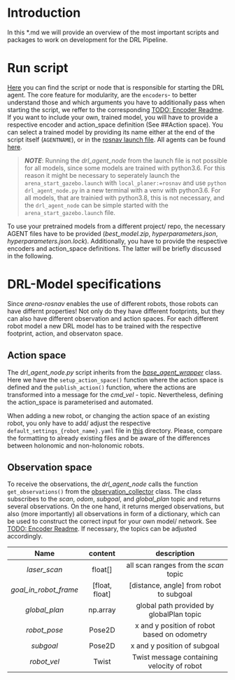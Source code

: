 # Introduction
In this *.md we will provide an overview of the most important scripts and packages to work on development for the DRL Pipeline.

# Run script
[Here](https://github.com/ignc-research/arena-rosnav-3D/blob/eval_noetic/arena_navigation/arena_local_planer/learning_based/arena_local_planner_drl/scripts/deployment/drl_agent_node.py) you can find the script or node that is responsible for starting the DRL agent. The core feature for modularity, are the `encoders`- to better understand those and which arguments you have to additionally pass when starting the script, we reffer to the corresponding [TODO: Encoder Readme](). 
If you want to include your own, trained model, you will have to provide a respective encoder and action_space definition (See ##Action space). You can select a trained model by providing its name either at the end of the script itself (`AGENTNAME`), or in the [rosnav launch file](https://github.com/ignc-research/arena-rosnav-3D/blob/eval_noetic/arena_bringup/launch/sublaunch_testing/move_base/move_base_rosnav.launch). All agents can be found [here](https://github.com/ignc-research/arena-rosnav-3D/tree/eval_noetic/arena_navigation/arena_local_planer/learning_based/arena_local_planner_drl/agents).

> ___NOTE___: Running the _drl_agent_node_ from the launch file is not possible for all models, since some models are trained with python3.6. For this reason it might be necessary to seperately launch the `arena_start_gazebo.launch` with `local_planer:=rosnav` and use `python drl_agent_node.py` in a new terminal with a venv with python3.6. 
For all models, that are trainied with python3.8, this is not necessary, and the `drl_agent_node` can be simple started with the `arena_start_gazebo.launch` file.

To use your pretrained models from a different project/ repo, the necessary AGENT files have to be provided (_best_model.zip_, _hyperparameters.json_, _hyperparameters.json.lock_). Additionally, you have to provide the respective encoders and action_space definitions. The latter will be briefly discussed in the following.

# DRL-Model specifications
Since _arena-rosnav_ enables the use of different robots, those robots can have differnt properties! Not only do they have different footprints, but they can also have different observation and action spaces. For each different robot model a new DRL model has to be trained with the respective footprint, action, and observaton space.

## Action space
The _drl_agent_node.py_ script inherits from the [_base_agent_wrapper_](https://github.com/ignc-research/arena-rosnav-3D/blob/eval_noetic/arena_navigation/arena_local_planer/learning_based/arena_local_planner_drl/rl_agent/base_agent_wrapper.py) class. Here we have the `setup_action_space()` function where the action space is defined and the `publish_action()` function, where the actions are transformed into a message for the _cmd_vel_ - topic. Nevertheless, defining the action_space is parameterised and automated.

When adding a new robot, or changing the action space of an existing robot, you only have to add/ adjust the respective `default_settings_{robot_name}.yaml` file in [this](https://github.com/ignc-research/arena-rosnav-3D/tree/main/arena_navigation/arena_local_planer/learning_based/arena_local_planner_drl/configs) directory. Please, compare the formatting to already existing files and be aware of the differences between holonomic and non-holonomic robots.

## Observation space
To receive the observations, the _drl_agent_node_ calls the function `get_observations()` from the [observation_collector](https://github.com/ignc-research/arena-rosnav-3D/blob/eval_noetic/arena_navigation/arena_local_planer/learning_based/arena_local_planner_drl/rl_agent/utils/observation_collector.py) class. The class subscribes to the _scan_, _odom_, _subgoal_, and _global_plan_ topic and returns several observations. On the one hand, it returns merged observations, but also (more importantly) all observations in form of a dictionary, which can be used to construct the correct input for your own model/ network. See [TODO: Encoder Readme]().
If necessary, the topics can be adjusted accordingly.


| Name                  | content         |  description                                  |
| :---:                 | :---:           | :---:                                         |
| *laser_scan*          | float[]         | all scan ranges from the _scan_ topic         |
| *goal_in_robot_frame* | [float, float]  | [distance, angle] from robot to subgoal       |
| *global_plan*         | np.array        | global path provided by globalPlan topic      |
| *robot_pose*          | Pose2D          | x and y position of robot based on odometry   |
| *subgoal*             | Pose2D          | x and y position of subgoal                   |
| *robot_vel*           | Twist           | Twist message containing velocity of robot    |

